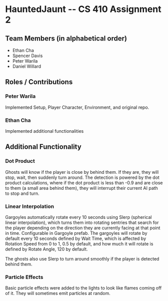 # HauntedJaunt -- CS 410 Assignment 2
## Team Members (in alphabetical order)
* Ethan Cha
* Spencer Davis
* Peter Warila
* Daniel Willard

## Roles / Contributions
### Peter Warila
Implemented Setup, Player Character, Environment, and original repo.
### Ethan Cha
Implemented additional functionalities
## Additional Functionality
### Dot Product
Ghosts will know if the player is close by behind them. If they are, they will stop, wait, then suddenly turn around. The detection is powered by the dot product calculations, where if the dot product is less than -0.9 and are close to them (a small area behind them), they will interrupt their current AI path to stop and turn. 
### Linear Interpolation
Gargoyles automatically rotate every 10 seconds using Slerp (spherical linear interpolation), which turns them into rotating sentries that search for the player depending on the direction they are currently facing at that point in time. Configurable in Gargoyle prefab. The gargoyles will rotate by default every 10 seconds defined by Wait Time, which is affected by Rotation Speed from 0 to 1, 0.5 by default, and how much it will rotate is defined by Rotate Angle, 120 by default. 

The ghosts also use Slerp to turn around smoothly if the player is detected behind them.
### Particle Effects
Basic particle effects were added to the lights to look like flames coming off of it. They will sometimes emit particles at random.
